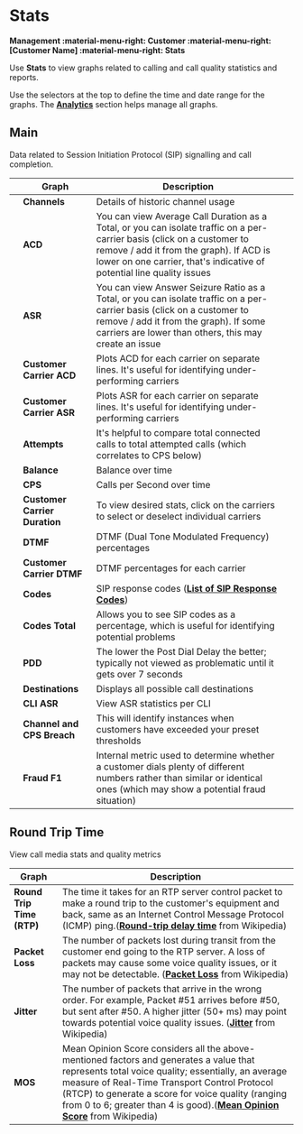 # Stats

**Management :material-menu-right: Customer :material-menu-right: [Customer Name] :material-menu-right: Stats**

Use **Stats** to view graphs related to calling and call quality statistics and reports.

Use the selectors at the top to define the time and date range for the graphs. The [**Analytics**](https://docs.connexcs.com/developers/analytics/) section helps manage all graphs.

## Main

Data related to Session Initiation Protocol (SIP) signalling and call completion.  

|   | **Graph**                     | **Description**                                                                                                                                                                                                                              |   |
|---|-------------------------------|----------------------------------------------------------------------------------------------------------------------------------------------------------------------------------------------------------------------------------------------|---|
|   | **Channels**                  | Details of historic channel usage                                                                                                                                                                                                            |   |
|   | **ACD**                       | You can view Average Call Duration as a Total, or you can isolate traffic on a per-carrier basis (click on a customer to remove / add it from the graph). If ACD is lower on one carrier, that's indicative of potential line quality issues |   |
|   | **ASR**                       | You can view Answer Seizure Ratio as a Total, or you can isolate traffic on a per-carrier basis (click on a customer to remove / add it from the graph). If some carriers are lower than others, this may create an issue                    |   |
|   | **Customer Carrier ACD**      | Plots ACD for each carrier on separate lines. It's useful for identifying under-performing carriers                                                                                                                                          |   |
|   | **Customer Carrier ASR**      | Plots ASR for each carrier on separate lines. It's useful for identifying under-performing carriers                                                                                                                                          |   |
|   | **Attempts**                  | It's helpful to compare total connected calls to total attempted calls (which correlates to CPS below)                                                                                                                                       |   |
|   | **Balance**                   | Balance over time                                                                                                                                                                                                                            |   |
|   | **CPS**                       | Calls per Second over time                                                                                                                                                                                                                   |   |
|   | **Customer Carrier Duration** | To view desired stats, click on the carriers to select or deselect individual carriers                                                                                                                                                       |   |
|   | **DTMF**                      | DTMF (Dual Tone Modulated Frequency) percentages                                                                                                                                                                                             |   |
|   | **Customer Carrier DTMF**     | DTMF percentages for each carrier                                                                                                                                                                                                            |   |
|   | **Codes**                     | SIP response codes ([**List of SIP Response Codes**](https://en.wikipedia.org/wiki/List_of_SIP_response_codes))                                                                                                                              |   |
|   | **Codes Total**               | Allows you to see SIP codes as a percentage, which is useful for identifying potential problems                                                                                                                                              |   |
|   | **PDD**                       | The lower the Post Dial Delay the better; typically not viewed as problematic until it gets over 7 seconds                                                                                                                                   |   |
|   | **Destinations**              | Displays all possible call destinations                                                                                                                                                                                                      |   |
|   | **CLI ASR**                   | View ASR statistics per CLI                                                                                                                                                                                                                  |   |
|   | **Channel and CPS Breach**    | This will identify instances when customers have exceeded your preset thresholds                                                                                                                                                             |   |
|   | **Fraud F1**                  | Internal metric used to determine whether a customer dials plenty of different numbers rather than similar or identical ones (which may show a potential fraud situation)                                                                    |   |

## Round Trip Time

View call media stats and quality metrics

| **Graph**           | **Description**                                                                                                                                                                                                                                                                                                                                                                             |
|---------------------|-----------------------------------------------------------------------------------------------------------------------------------|
| **Round Trip Time (RTP)** | The time it takes for an RTP server control packet to make a round trip to the customer's equipment and back, same as an Internet Control Message Protocol (ICMP) ping.([**Round-trip delay time**](https://en.wikipedia.org/wiki/Round-trip_delay_time) from Wikipedia)                                                                                                                 |
| **Packet Loss**     | The number of packets lost during transit from the customer end going to the RTP server. A loss of packets may cause some voice quality issues, or it may not be detectable. ([**Packet Loss**](https://en.wikipedia.org/wiki/Packet_loss) from Wikipedia)                                                                                                                                  |
| **Jitter**          | The number of packets that arrive in the wrong order. For example, Packet #51 arrives before #50, but sent after #50. A higher jitter (50+ ms) may point towards potential voice quality issues. ([**Jitter**](https://en.wikipedia.org/wiki/Jitter) from Wikipedia)                                                                                                                     |
| **MOS**             | Mean Opinion Score considers all the above-mentioned factors and generates a value that represents total voice quality; essentially, an average measure of Real-Time Transport Control Protocol (RTCP) to generate a score for voice quality (ranging from 0 to 6; greater than 4 is good).([**Mean Opinion Score**](https://en.wikipedia.org/wiki/Mean_opinion_score) from Wikipedia)|
